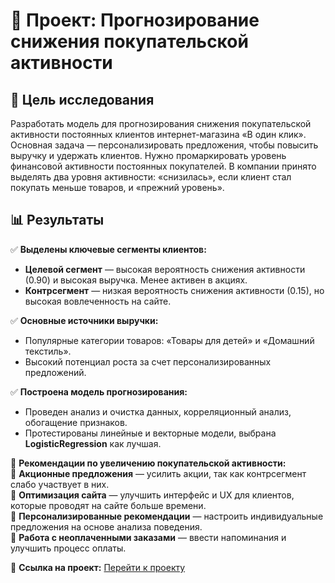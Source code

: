 # 📌 **Проект: Прогнозирование снижения покупательской активности**

## 🎯 **Цель исследования**  
Разработать модель для прогнозирования снижения покупательской активности постоянных клиентов интернет-магазина «В один клик». Основная задача — персонализировать предложения, чтобы повысить выручку и удержать клиентов. Нужно промаркировать уровень финансовой активности постоянных покупателей. В компании принято выделять два уровня активности: «снизилась», если клиент стал покупать меньше товаров, и «прежний уровень».

## 📊 **Результаты**  

✅ **Выделены ключевые сегменты клиентов:**  
- **Целевой сегмент** — высокая вероятность снижения активности (0.90) и высокая выручка. Менее активен в акциях.  
- **Контрсегмент** — низкая вероятность снижения активности (0.15), но высокая вовлеченность на сайте.  

✅ **Основные источники выручки:**  
- Популярные категории товаров: «Товары для детей» и «Домашний текстиль».  
- Высокий потенциал роста за счет персонализированных предложений.  

✅ **Построена модель прогнозирования:**  
- Проведен анализ и очистка данных, корреляционный анализ, обогащение признаков.  
- Протестированы линейные и векторные модели, выбрана **LogisticRegression** как лучшая.  

📌 **Рекомендации по увеличению покупательской активности:**  
🔹 **Акционные предложения** — усилить акции, так как контрсегмент слабо участвует в них.  
🔹 **Оптимизация сайта** — улучшить интерфейс и UX для клиентов, которые проводят на сайте больше времени.  
🔹 **Персонализированные рекомендации** — настроить индивидуальные предложения на основе анализа поведения.  
🔹 **Работа с неоплаченными заказами** — ввести напоминания и улучшить процесс оплаты.  

🔗 **Ссылка на проект:** [Перейти к проекту](https://github.com/StasiaMik/portfolio/blob/main/project_customer_activity/project_customer_activity.ipynb)
